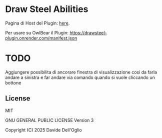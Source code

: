 # Draw Steel Abilities

Pagina di Host del Plugin: [here](https://drawsteel-plugin.onrender.com).

Per usare su OwlBear il Plugin: https://drawsteel-plugin.onrender.com/manifest.json

# TODO

Aggiungere possibilita di ancorare finestra di visualizzazione cosi da farla andare a sinistra e far andare via comando quando si vuole cliccando un bottone

## License

MIT

GNU GENERAL PUBLIC LICENSE Version 3

Copyright (C) 2025 Davide Dell'Oglio
